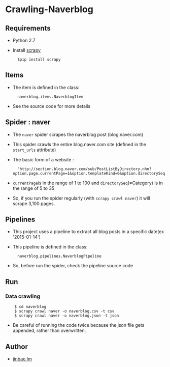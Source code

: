 # Crawling-Naverblog

## Requirements

- Python 2.7
- Install [scrapy](http://scrapy.org)

        $pip install scrapy

## Items

- The item is defined in the class:

        naverblog.items.NaverblogItem

- See the source code for more details

## Spider : naver

- The `naver` spider scrapes the naverblog post (blog.naver.com)
- This spider crawls the entire blog.naver.com site (defined in the `start_urls` attribute)
- The basic form of a website : 

        "http://section.blog.naver.com/sub/PostListByDirectory.nhn?option.page.currentPage=1&option.templateKind=0&option.directorySeq=5&option.viewType=default&option.orderBy=date&option.latestOnly=0"

- `currentPage`is in the range of 1 to 100 and `directorySeq`(=Category) is in the range of 5 to 35  
- So, if you run the spider regularly (with `scrapy crawl naver`) it will scrape 3,100 pages.

## Pipelines

- This project uses a pipeline to extract all blog posts in a specific date(ex '2015-01-14')
- This pipeline is defined in the class:

        naverblog.pipelines.NaverblogPipeline

- So, before run the spider, check the pipeline source code

## Run
### Data crawling

        $ cd naverblog
        $ scrapy crawl naver -o naverblog.csv -t csv
        $ scrapy crawl naver -o naverblog.json -t json

- Be careful of running the code twice because the json file gets appended, rather than overwritten.

## Author

- [jinbae Im](http://github.com/jinbae)
